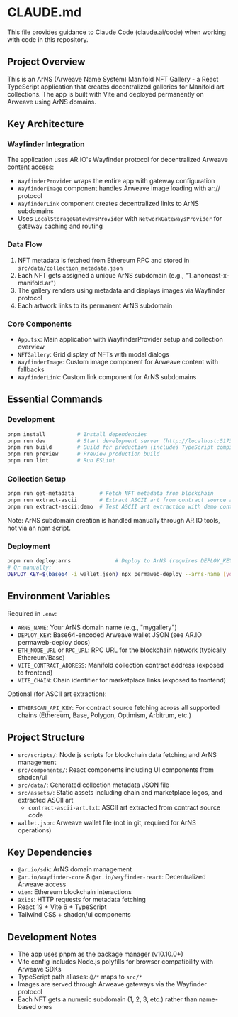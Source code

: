 # CLAUDE.md

This file provides guidance to Claude Code (claude.ai/code) when working with code in this repository.

## Project Overview

This is an ArNS (Arweave Name System) Manifold NFT Gallery - a React TypeScript application that creates decentralized galleries for Manifold art collections. The app is built with Vite and deployed permanently on Arweave using ArNS domains.

## Key Architecture

### Wayfinder Integration
The application uses AR.IO's Wayfinder protocol for decentralized Arweave content access:
- `WayfinderProvider` wraps the entire app with gateway configuration
- `WayfinderImage` component handles Arweave image loading with ar:// protocol
- `WayfinderLink` component creates decentralized links to ArNS subdomains
- Uses `LocalStorageGatewaysProvider` with `NetworkGatewaysProvider` for gateway caching and routing

### Data Flow
1. NFT metadata is fetched from Ethereum RPC and stored in `src/data/collection_metadata.json`
2. Each NFT gets assigned a unique ArNS subdomain (e.g., "1_anoncast-x-manifold.ar")
3. The gallery renders using metadata and displays images via Wayfinder protocol
4. Each artwork links to its permanent ArNS subdomain

### Core Components
- `App.tsx`: Main application with WayfinderProvider setup and collection overview
- `NFTGallery`: Grid display of NFTs with modal dialogs
- `WayfinderImage`: Custom image component for Arweave content with fallbacks
- `WayfinderLink`: Custom link component for ArNS subdomains

## Essential Commands

### Development
```bash
pnpm install          # Install dependencies
pnpm run dev          # Start development server (http://localhost:5173)
pnpm run build        # Build for production (includes TypeScript compilation)
pnpm run preview      # Preview production build
pnpm run lint         # Run ESLint
```

### Collection Setup
```bash
pnpm run get-metadata        # Fetch NFT metadata from blockchain
pnpm run extract-ascii       # Extract ASCII art from contract source and add to gallery
pnpm run extract-ascii:demo  # Test ASCII art extraction with demo content
```

Note: ArNS subdomain creation is handled manually through AR.IO tools, not via an npm script.

### Deployment
```bash
pnpm run deploy:arns              # Deploy to ArNS (requires DEPLOY_KEY and ARNS_NAME env vars)
# Or manually:
DEPLOY_KEY=$(base64 -i wallet.json) npx permaweb-deploy --arns-name [your-arns-name]
```

## Environment Variables

Required in `.env`:
- `ARNS_NAME`: Your ArNS domain name (e.g., "mygallery")
- `DEPLOY_KEY`: Base64-encoded Arweave wallet JSON (see AR.IO permaweb-deploy docs)
- `ETH_NODE_URL` or `RPC_URL`: RPC URL for the blockchain network (typically Ethereum/Base)
- `VITE_CONTRACT_ADDRESS`: Manifold collection contract address (exposed to frontend)
- `VITE_CHAIN`: Chain identifier for marketplace links (exposed to frontend)

Optional (for ASCII art extraction):
- `ETHERSCAN_API_KEY`: For contract source fetching across all supported chains (Ethereum, Base, Polygon, Optimism, Arbitrum, etc.)

## Project Structure

- `src/scripts/`: Node.js scripts for blockchain data fetching and ArNS management
- `src/components/`: React components including UI components from shadcn/ui
- `src/data/`: Generated collection metadata JSON file
- `src/assets/`: Static assets including chain and marketplace logos, and extracted ASCII art
  - `contract-ascii-art.txt`: ASCII art extracted from contract source code
- `wallet.json`: Arweave wallet file (not in git, required for ArNS operations)

## Key Dependencies

- `@ar.io/sdk`: ArNS domain management
- `@ar.io/wayfinder-core` & `@ar.io/wayfinder-react`: Decentralized Arweave access
- `viem`: Ethereum blockchain interactions
- `axios`: HTTP requests for metadata fetching
- React 19 + Vite 6 + TypeScript
- Tailwind CSS + shadcn/ui components

## Development Notes

- The app uses pnpm as the package manager (v10.10.0+)
- Vite config includes Node.js polyfills for browser compatibility with Arweave SDKs
- TypeScript path aliases: `@/*` maps to `src/*`
- Images are served through Arweave gateways via the Wayfinder protocol
- Each NFT gets a numeric subdomain (1, 2, 3, etc.) rather than name-based ones